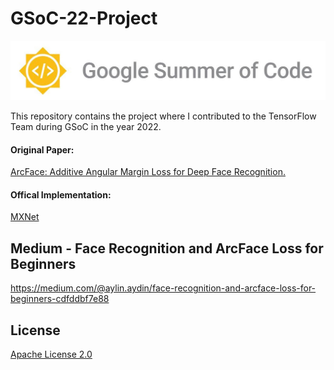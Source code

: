 # GSoC-22-Project
![](https://github.com/aylinaydincs/GSoC-22-Project/blob/main/Photos/GSOC.jpg)


This repository contains the project where I contributed to the TensorFlow Team during GSoC in the year 2022.

#### Original Paper:
[ArcFace: Additive Angular Margin Loss for Deep Face Recognition.](https://arxiv.org/abs/1801.07698v3)

#### Offical Implementation: 
[MXNet](https://github.com/deepinsight/insightface)

## Medium - Face Recognition and ArcFace Loss for Beginners
https://medium.com/@aylin.aydin/face-recognition-and-arcface-loss-for-beginners-cdfddbf7e88

## License
[Apache License 2.0](https://www.apache.org/licenses/LICENSE-2.0)
